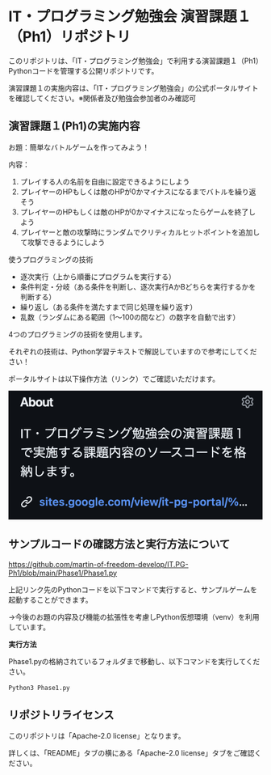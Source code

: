 # IT・プログラミング勉強会 演習課題１（Ph1）リポジトリ

このリポジトリは、「IT・プログラミング勉強会」で利用する演習課題１（Ph1）Pythonコードを管理する公開リポジトリです。

演習課題１の実施内容は、「IT・プログラミング勉強会」の公式ポータルサイトを確認してください。※関係者及び勉強会参加者のみ確認可

## 演習課題１(Ph1)の実施内容

お題：簡単なバトルゲームを作ってみよう！

内容：

1. プレイする人の名前を自由に設定できるようにしよう
2. プレイヤーのHPもしくは敵のHPが0かマイナスになるまでバトルを繰り返そう
3. プレイヤーのHPもしくは敵のHPが0かマイナスになったらゲームを終了しよう
4. プレイヤーと敵の攻撃時にランダムでクリティカルヒットポイントを追加して攻撃できるようにしよう

使うプログラミングの技術

- 逐次実行（上から順番にプログラムを実行する）
- 条件判定・分岐（ある条件を判断し、逐次実行AかBどちらを実行するかを判断する）
- 繰り返し（ある条件を満たすまで同じ処理を繰り返す）
- 乱数（ランダムにある範囲（1～100の間など）の数字を自動で出す）

4つのプログラミングの技術を使用します。

それぞれの技術は、Python学習テキストで解説していますので参考にしてください！

ポータルサイトは以下操作方法（リンク）でご確認いただけます。

![ポータルサイト確認ルート](IT・PG勉強会-スクリーンショット１.png)

## サンプルコードの確認方法と実行方法について

https://github.com/martin-of-freedom-develop/IT.PG-Ph1/blob/main/Phase1/Phase1.py

上記リンク先のPythonコードを以下コマンドで実行すると、サンプルゲームを起動することができます。

→今後のお題の内容及び機能の拡張性を考慮しPython仮想環境（venv）を利用しています。

**実行方法**

Phase1.pyの格納されているフォルダまで移動し、以下コマンドを実行してください。

```txt
Python3 Phase1.py
```

## リポジトリライセンス

このリポジトリは「Apache-2.0 license」となります。

詳しくは、「README」タブの横にある「Apache-2.0 license」タブをご確認ください。
